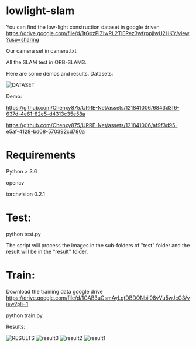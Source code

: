 

# lowlight-slam



You  can find the low-light construction dataset in google driven 
https://drive.google.com/file/d/1tGozPlZIwRL2TlERez3wfrppjlwU2HKY/view?usp=sharing

Our camera set in camera.txt

All the SLAM test in ORB-SLAM3.

Here are some demos and results.
Datasets:

![DATASET](https://github.com/Chenxy875/URRE-Net/assets/121841006/959b55da-9378-4f81-9fac-54bf3541c6a9)



Demo:





https://github.com/Chenxy875/URRE-Net/assets/121841006/6843d3f6-637d-4e61-82e5-d4313c35e58a



https://github.com/Chenxy875/URRE-Net/assets/121841006/af9f3d95-e5af-4128-bd08-570392cd780a











# Requirements
Python > 3.6

opencv

torchvision 0.2.1


# Test:

python test.py 

The script will process the images in the sub-folders of "test" folder and the result will be in the "result" folder. 

# Train:
Download the training data google drive https://drive.google.com/file/d/1GAB3uGsmAyLgtDBDONbil08vVu5wJcG3/view?pli=1

python train.py

Results:



![RESULTS](https://github.com/Chenxy875/URRE-Net/assets/121841006/e8bb84ab-57da-4904-879e-b8771b9ababb)
![result3](https://github.com/Chenxy875/URRE-Net/assets/121841006/09297602-9f59-40d3-96c8-e52e4bba6986)
![result2](https://github.com/Chenxy875/URRE-Net/assets/121841006/98a74be4-519e-433e-a410-a17990c3b0d1)
![result1](https://github.com/Chenxy875/URRE-Net/assets/121841006/eaa81e1d-1c57-43f7-a98a-a705c7485840)


